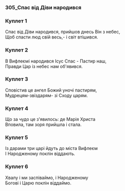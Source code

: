 ### 305_Спас від Діви народився
### Куплет 1
Спас від Діви народився, прийшов днесь Він з небес, <br/>Щоб спасти люд свій весь,- і світ втішився.
### Куплет 2
В Вифлеємі народився Ісус Спас - Пастир наш, <br/>Правди Цар із небес нам об'явився.
### Куплет 3
Сповістив це ангел Божий уночі пастирям, <br/>Мудрецям-звіздарям- зі Сходу царям.
### Куплет 4
Що за чудо це з'явилось: де Марія Христа <br/>Вповила, там зоря прийшла і стала.
### Куплет 5
Із дарами три царі йдуть до міста Вифлеєм  <br/>І Народженому поклін віддають.
### Куплет 6
Хвалу і ми заспіваймо, і Народженому <br/>Богові і Царю поклін віддаймо.
